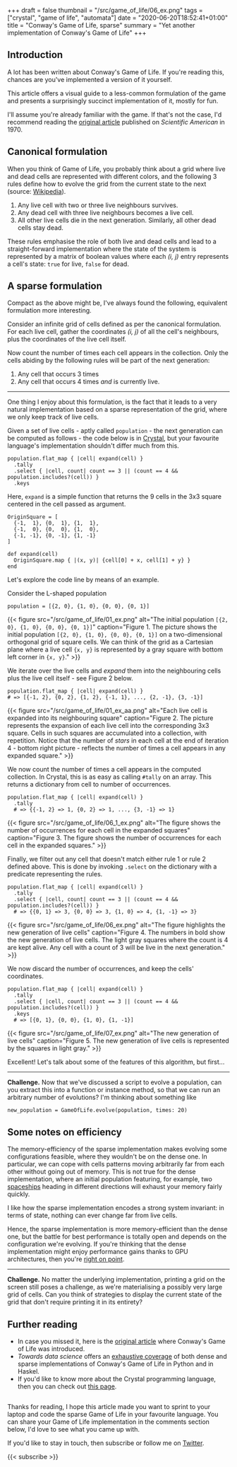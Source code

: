 +++
draft = false
thumbnail = "/src/game_of_life/06_ex.png"
tags = ["crystal", "game of life", "automata"]
date = "2020-06-20T18:52:41+01:00"
title = "Conway's Game of Life, sparse"
summary = "Yet another implementation of Conway's Game of Life"
+++

## Introduction
A lot has been written about Conway's Game of Life. If you're reading this, chances are you've implemented a version of it yourself.

This article offers a visual guide to a less-common formulation of the game and presents a surprisingly succinct implementation of it, mostly for fun.

I'll assume you're already familiar with the game. If that's not the case, I'd recommend reading the [original article](https://web.stanford.edu/class/sts145/Library/life.pdf) published on *Scientific American* in 1970.

## Canonical formulation
When you think of Game of Life, you probably think about a grid where live and dead cells are represented with different colors, and the following 3 rules define how to evolve the grid from the current state to the next (source: [Wikipedia](https://en.wikipedia.org/wiki/Conway%27s_Game_of_Life)).

1. Any live cell with two or three live neighbours survives.
1. Any dead cell with three live neighbours becomes a live cell.
1. All other live cells die in the next generation. Similarly, all other dead cells stay dead.

These rules emphasise the role of both live and dead cells and lead to a straight-forward implementation where the state of the system is represented by a matrix of boolean values where each *(i, j)* entry represents a cell's state: `true` for live, `false` for dead.

## A sparse formulation
Compact as the above might be, I've always found the following, equivalent formulation more interesting.

Consider an infinite grid of cells defined as per the canonical formulation. For each live cell, gather the coordinates *(i, j)* of all the cell's neighbours, plus the coordinates of the live cell itself.

Now count the number of times each cell appears in the collection.
Only the cells abiding by the following rules will be part of the next generation:
1. Any cell that occurs 3 times
1. Any cell that occurs 4 times *and* is currently live.

***

One thing I enjoy about this formulation, is the fact that it leads to a very natural implementation based on a sparse representation of the grid, where we only keep track of live cells.

Given a set of live cells - aptly called `population` - the next generation can be computed as follows - the code below is in [Crystal](https://crystal-lang.org/), but your favourite language's implementation shouldn't differ much from this.

```crystal
population.flat_map { |cell| expand(cell) }
  .tally
  .select { |cell, count| count == 3 || (count == 4 && population.includes?(cell)) }
  .keys
```

Here, `expand` is a simple function that returns the 9 cells in the 3x3 square centered in the cell passed as argument.

```crystal
OriginSquare = [
  {-1,  1}, {0,  1}, {1,  1},
  {-1,  0}, {0,  0}, {1,  0},
  {-1, -1}, {0, -1}, {1, -1}
]

def expand(cell)
  OriginSquare.map { |(x, y)| {cell[0] + x, cell[1] + y} }
end
```

Let's explore the code line by means of an example.

Consider the L-shaped population
```crystal
population = [{2, 0}, {1, 0}, {0, 0}, {0, 1}]
```

{{< figure src="/src/game_of_life/01_ex.png" alt="The initial population `[{2, 0}, {1, 0}, {0, 0}, {0, 1}]`" caption="Figure 1. The picture shows the initial population `[{2, 0}, {1, 0}, {0, 0}, {0, 1}]` on a two-dimensional orthogonal grid of square cells. We can think of the grid as a Cartesian plane where a live cell `{x, y}` is represented by a gray square with bottom left corner in `{x, y}`." >}}

We iterate over the live cells and *expand* them into the neighbouring cells plus the live cell itself - see Figure 2 below.
```crystal
population.flat_map { |cell| expand(cell) }
# => [{-1, 2}, {0, 2}, {1, 2}, {-1, 1}, ..., {2, -1}, {3, -1}]
```

{{< figure src="/src/game_of_life/01_ex_aa.png" alt="Each live cell is expanded into its neighbouring square" caption="Figure 2. The picture represents the expansion of each live cell into the corresponding 3x3 square. Cells in such squares are accumulated into a collection, with repetition. Notice that the number of *stars* in each cell at the end of iteration 4 - bottom right picture - reflects the number of times a cell appears in any expanded square." >}}

We now count the number of times a cell appears in the computed collection. In Crystal, this is as easy as calling `#tally` on an array. This returns a dictionary from cell to number of occurrences.

```crystal
population.flat_map { |cell| expand(cell) }
  .tally
  # => {{-1, 2} => 1, {0, 2} => 1, ..., {3, -1} => 1}
```

{{< figure src="/src/game_of_life/06_1_ex.png" alt="The figure shows the number of occurrences for each cell in the expanded squares" caption="Figure 3. The figure shows the number of occurrences for each cell in the expanded squares." >}}

Finally, we filter out any cell that doesn't match either rule 1 or rule 2 defined above. This is done by invoking `.select` on the dictionary with a predicate representing the rules.

```crystal
population.flat_map { |cell| expand(cell) }
  .tally
  .select { |cell, count| count == 3 || (count == 4 && population.includes?(cell)) }
  # => {{0, 1} => 3, {0, 0} => 3, {1, 0} => 4, {1, -1} => 3}
```

{{< figure src="/src/game_of_life/06_ex.png" alt="The figure highlights the new generation of live cells" caption="Figure 4. The numbers in bold show the new generation of live cells. The light gray squares where the count is 4 are kept alive. Any cell with a count of 3 will be live in the next generation." >}}

We now discard the number of occurrences, and keep the cells' coordinates.

```crystal
population.flat_map { |cell| expand(cell) }
  .tally
  .select { |cell, count| count == 3 || (count == 4 && population.includes?(cell)) }
  .keys
  # => [{0, 1}, {0, 0}, {1, 0}, {1, -1}]
```

{{< figure src="/src/game_of_life/07_ex.png" alt="The new generation of live cells" caption="Figure 5. The new generation of live cells is represented by the squares in light gray." >}}

Excellent! Let's talk about some of the features of this algorithm, but first...

***

**Challenge.** Now that we've discussed a script to evolve a population, can you extract this into a function or instance method, so that we can run an arbitrary number of evolutions? I'm thinking about something like
```crystal
new_population = GameOfLife.evolve(population, times: 20)
```

## Some notes on efficiency
The memory-efficiency of the sparse implementation makes evolving some configurations feasible, where they wouldn't be on the dense one. In particular, we can cope with cells patterns moving arbitrarily far from each other without going out of memory. This is not true for the dense implementation, where an initial population featuring, for example, two [spaceships](https://en.wikipedia.org/wiki/Spaceship_(cellular_automaton)) heading in different directions will exhaust your memory fairly quickly.

I like how the sparse implementation encodes a strong system invariant: in terms of state, nothing can ever change far from live cells.

Hence, the sparse implementation is more memory-efficient than the dense one, but the battle for best performance is totally open and depends on the configuration we're evolving. If you're thinking that the dense implementation might enjoy performance gains thanks to GPU architectures, then you're [right on point](https://www.google.com/search?q=gpu+game+of+life).

***

**Challenge.** No matter the underlying implementation, printing a grid on the screen still poses a challenge, as we're materialising a possibly very large grid of cells. Can you think of strategies to display the current state of the grid that don't require printing it in its entirety?

## Further reading
* In case you missed it, here is the [original article](https://web.stanford.edu/class/sts145/Library/life.pdf) where Conway's Game of Life was introduced.
* *Towards data science* offers an [exhaustive coverage]((https://towardsdatascience.com/from-scratch-the-game-of-life-161430453ee3)) of both dense and sparse implementations of Conway's Game of Life in Python and in Haskel.
* If you'd like to know more about the Crystal programming language, then you can check out [this page](https://crystal-lang.org/).

##

Thanks for reading, I hope this article made you want to sprint to your laptop and code the sparse Game of Life in your favourite language. You can share your Game of Life implementation in the comments section below, I'd love to see what you came up with.

If you'd like to stay in touch, then subscribe or follow me on [Twitter](https://twitter.com/lbarasti).

{{< subscribe >}}